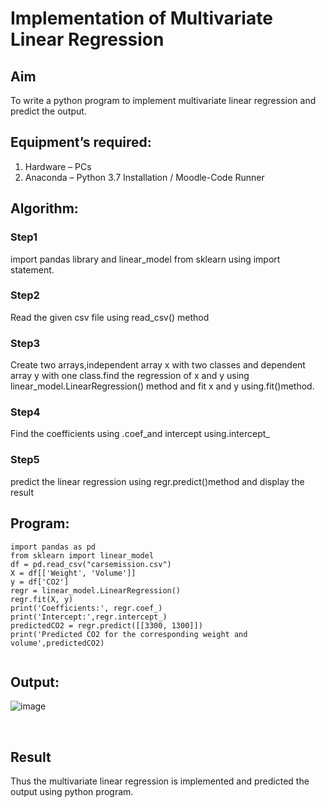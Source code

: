 # Implementation of Multivariate Linear Regression
## Aim
To write a python program to implement multivariate linear regression and predict the output.
## Equipment’s required:
1.	Hardware – PCs
2.	Anaconda – Python 3.7 Installation / Moodle-Code Runner
## Algorithm:
### Step1
import pandas library and linear_model from sklearn using import statement.
<br>

### Step2

Read the given csv file using read_csv() method
<br>

### Step3

Create two arrays,independent array x with two classes and dependent array y with one class.find the regression 
of x and y using linear_model.LinearRegression() method and fit x and y using.fit()method.
<br>

### Step4
Find the coefficients using .coef_and intercept using.intercept_
<br>

### Step5

predict the linear regression using regr.predict()method and display the result
<br>

## Program:
```
import pandas as pd
from sklearn import linear_model
df = pd.read_csv("carsemission.csv")
X = df[['Weight', 'Volume']]
y = df['CO2']
regr = linear_model.LinearRegression()
regr.fit(X, y)
print('Coefficients:', regr.coef_)
print('Intercept:',regr.intercept_)
predictedCO2 = regr.predict([[3300, 1300]])
print('Predicted CO2 for the corresponding weight and volume',predictedCO2)


```
## Output:
![image](https://github.com/user-attachments/assets/94379664-d607-4afe-8e7c-ad9d807f4d67)




<br>

## Result
Thus the multivariate linear regression is implemented and predicted the output using python program.
